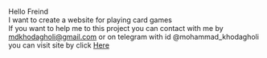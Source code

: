 Hello Freind <br />
I want to create a website for playing card games <br />
If you want to help me to this project you can contact with me by mdkhodagholi@gmail.com or on telegram with id @mohammad_khodagholi <br />
you can visit site by click <a href="https://hokm-online.vercel.app/">Here</a> <br />
